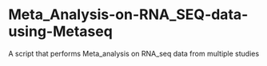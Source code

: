# Meta_Analysis-on-RNA_SEQ-data-using-Metaseq
A script that performs Meta_analysis on RNA_seq data from multiple studies

